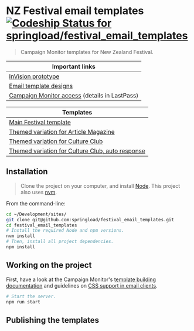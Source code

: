 # NZ Festival email templates [![Codeship Status for springload/festival_email_templates](https://app.codeship.com/projects/a73e1ac0-7051-0135-accf-6ebbf3e26980/status?branch=master)](https://app.codeship.com/projects/243065)

> Campaign Monitor templates for New Zealand Festival.

|Important links|
|---------------|
|[InVision prototype](https://projects.invisionapp.com/share/JFD9BW23Z#/screens/250977766)|
|[Email template designs](https://www.dropbox.com/work/_Clients/NZ%20Festival/NZF934%20-%20Website%20Update/_Assets/Design/EDM%20template)|
|[Campaign Monitor access](https://nzfestival.createsend.com/templates) (details in LastPass)|

| Templates |
|-----------|
|[Main Festival template](templates/main-festival) |
|[Themed variation for Article Magazine](templates/article-magazine) |
|[Themed variation for Culture Club](templates/culture-club) |
|[Themed variation for Culture Club, auto response](templates/culture-club-auto-response) |

## Installation

> Clone the project on your computer, and install [Node](https://nodejs.org). This project also uses [nvm](https://github.com/creationix/nvm).

From the command-line:

```sh
cd ~/Development/sites/
git clone git@github.com:springload/festival_email_templates.git
cd festival_email_templates
# Install the required Node and npm versions.
nvm install
# Then, install all project dependencies.
npm install
```

## Working on the project

First, have a look at the Campaign Monitor's [template building documentation](https://www.campaignmonitor.com/create/) and guidelines on [CSS support in email clients](https://www.campaignmonitor.com/css/).

```sh
# Start the server.
npm run start
```

## Publishing the templates
